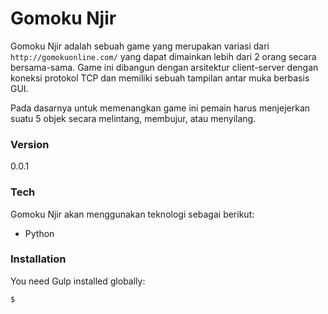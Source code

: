 # Gomoku Njir

Gomoku Njir adalah sebuah game yang merupakan variasi dari ```http://gomokuonline.com/``` yang dapat dimainkan lebih dari 2 orang secara bersama-sama. Game ini dibangun dengan arsitektur client-server dengan koneksi protokol TCP dan memiliki sebuah tampilan antar muka berbasis GUI.

Pada dasarnya untuk memenangkan game ini pemain harus menjejerkan suatu 5 objek secara melintang, membujur, atau menyilang.

### Version
0.0.1

### Tech

Gomoku Njir akan menggunakan teknologi sebagai berikut:

* Python

### Installation

You need Gulp installed globally:

```sh
$ 
```

